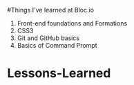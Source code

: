 #Things I've learned at Bloc.io
1.  Front-end foundations and Formations
1.  CSS3
1. Git and GitHub basics
1. Basics of Command Prompt
# Lessons-Learned
